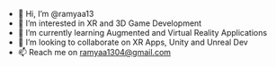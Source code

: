 - 👋 Hi, I’m @ramyaa13
- 👀 I’m interested in XR and 3D Game Development
- 🌱 I’m currently learning Augmented and Virtual Reality Applications
- 💞️ I’m looking to collaborate on XR Apps, Unity and Unreal Dev
- 📫 Reach me on ramyaa1304@gmail.com

<!---
ramyaa13/ramyaa13 is a ✨ special ✨ repository because its `README.md` (this file) appears on your GitHub profile.
You can click the Preview link to take a look at your changes.
--->
